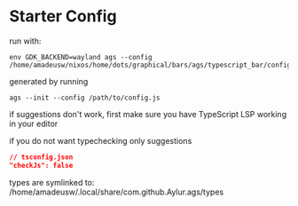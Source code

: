 
# Starter Config

run with:
```console
env GDK_BACKEND=wayland ags --config /home/amadeusw/nixos/home/dots/graphical/bars/ags/typescript_bar/config.js
```

generated by running
```console
ags --init --config /path/to/config.js
```

if suggestions don't work, first make sure
you have TypeScript LSP working in your editor

if you do not want typechecking only suggestions

```json
// tsconfig.json
"checkJs": false
```

types are symlinked to:
/home/amadeusw/.local/share/com.github.Aylur.ags/types
